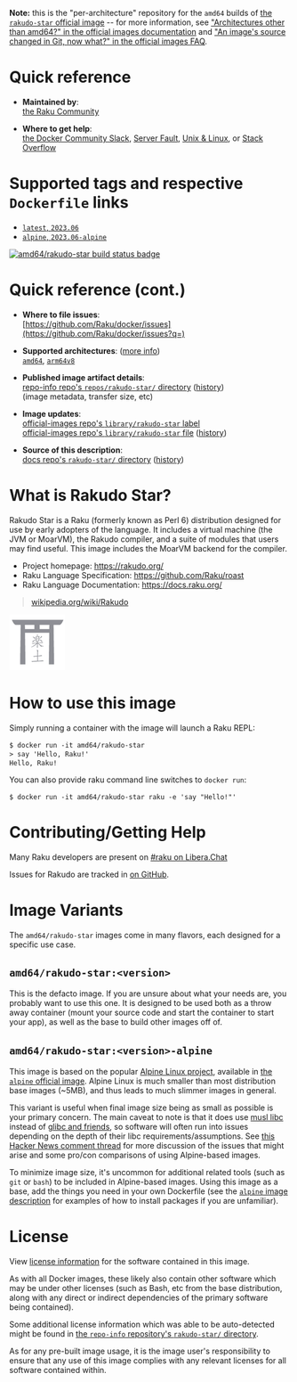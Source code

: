 <!--

********************************************************************************

WARNING:

    DO NOT EDIT "rakudo-star/README.md"

    IT IS AUTO-GENERATED

    (from the other files in "rakudo-star/" combined with a set of templates)

********************************************************************************

-->

**Note:** this is the "per-architecture" repository for the `amd64` builds of [the `rakudo-star` official image](https://hub.docker.com/_/rakudo-star) -- for more information, see ["Architectures other than amd64?" in the official images documentation](https://github.com/docker-library/official-images#architectures-other-than-amd64) and ["An image's source changed in Git, now what?" in the official images FAQ](https://github.com/docker-library/faq#an-images-source-changed-in-git-now-what).

# Quick reference

-	**Maintained by**:  
	[the Raku Community](https://github.com/Raku/docker)

-	**Where to get help**:  
	[the Docker Community Slack](https://dockr.ly/comm-slack), [Server Fault](https://serverfault.com/help/on-topic), [Unix & Linux](https://unix.stackexchange.com/help/on-topic), or [Stack Overflow](https://stackoverflow.com/help/on-topic)

# Supported tags and respective `Dockerfile` links

-	[`latest`, `2023.06`](https://github.com/Raku/docker/blob/40594a60036aa9918d742cc942adade6edc223cd/2023.06/bookworm/Dockerfile)
-	[`alpine`, `2023.06-alpine`](https://github.com/Raku/docker/blob/40594a60036aa9918d742cc942adade6edc223cd/2023.06/alpine3.18/Dockerfile)

[![amd64/rakudo-star build status badge](https://img.shields.io/jenkins/s/https/doi-janky.infosiftr.net/job/multiarch/job/amd64/job/rakudo-star.svg?label=amd64/rakudo-star%20%20build%20job)](https://doi-janky.infosiftr.net/job/multiarch/job/amd64/job/rakudo-star/)

# Quick reference (cont.)

-	**Where to file issues**:  
	[https://github.com/Raku/docker/issues](https://github.com/Raku/docker/issues?q=)

-	**Supported architectures**: ([more info](https://github.com/docker-library/official-images#architectures-other-than-amd64))  
	[`amd64`](https://hub.docker.com/r/amd64/rakudo-star/), [`arm64v8`](https://hub.docker.com/r/arm64v8/rakudo-star/)

-	**Published image artifact details**:  
	[repo-info repo's `repos/rakudo-star/` directory](https://github.com/docker-library/repo-info/blob/master/repos/rakudo-star) ([history](https://github.com/docker-library/repo-info/commits/master/repos/rakudo-star))  
	(image metadata, transfer size, etc)

-	**Image updates**:  
	[official-images repo's `library/rakudo-star` label](https://github.com/docker-library/official-images/issues?q=label%3Alibrary%2Frakudo-star)  
	[official-images repo's `library/rakudo-star` file](https://github.com/docker-library/official-images/blob/master/library/rakudo-star) ([history](https://github.com/docker-library/official-images/commits/master/library/rakudo-star))

-	**Source of this description**:  
	[docs repo's `rakudo-star/` directory](https://github.com/docker-library/docs/tree/master/rakudo-star) ([history](https://github.com/docker-library/docs/commits/master/rakudo-star))

# What is Rakudo Star?

Rakudo Star is a Raku (formerly known as Perl 6) distribution designed for use by early adopters of the language. It includes a virtual machine (the JVM or MoarVM), the Rakudo compiler, and a suite of modules that users may find useful. This image includes the MoarVM backend for the compiler.

-	Project homepage: https://rakudo.org/
-	Raku Language Specification: https://github.com/Raku/roast
-	Raku Language Documentation: https://docs.raku.org/

> [wikipedia.org/wiki/Rakudo](https://en.wikipedia.org/wiki/Rakudo)

![logo](https://raw.githubusercontent.com/docker-library/docs/48ac05ac94903844bfbdea1fb361676a904f9d85/rakudo-star/logo.png)

# How to use this image

Simply running a container with the image will launch a Raku REPL:

```console
$ docker run -it amd64/rakudo-star
> say 'Hello, Raku!'
Hello, Raku!
```

You can also provide raku command line switches to `docker run`:

```console
$ docker run -it amd64/rakudo-star raku -e 'say "Hello!"'
```

# Contributing/Getting Help

Many Raku developers are present on [#raku on Libera.Chat](https://kiwiirc.com/client/irc.libera.chat/#raku)

Issues for Rakudo are tracked in [on GitHub](https://github.com/rakudo/rakudo/issues).

# Image Variants

The `amd64/rakudo-star` images come in many flavors, each designed for a specific use case.

## `amd64/rakudo-star:<version>`

This is the defacto image. If you are unsure about what your needs are, you probably want to use this one. It is designed to be used both as a throw away container (mount your source code and start the container to start your app), as well as the base to build other images off of.

## `amd64/rakudo-star:<version>-alpine`

This image is based on the popular [Alpine Linux project](https://alpinelinux.org), available in [the `alpine` official image](https://hub.docker.com/_/alpine). Alpine Linux is much smaller than most distribution base images (~5MB), and thus leads to much slimmer images in general.

This variant is useful when final image size being as small as possible is your primary concern. The main caveat to note is that it does use [musl libc](https://musl.libc.org) instead of [glibc and friends](https://www.etalabs.net/compare_libcs.html), so software will often run into issues depending on the depth of their libc requirements/assumptions. See [this Hacker News comment thread](https://news.ycombinator.com/item?id=10782897) for more discussion of the issues that might arise and some pro/con comparisons of using Alpine-based images.

To minimize image size, it's uncommon for additional related tools (such as `git` or `bash`) to be included in Alpine-based images. Using this image as a base, add the things you need in your own Dockerfile (see the [`alpine` image description](https://hub.docker.com/_/alpine/) for examples of how to install packages if you are unfamiliar).

# License

View [license information](https://github.com/rakudo/star/blob/master/LICENSE) for the software contained in this image.

As with all Docker images, these likely also contain other software which may be under other licenses (such as Bash, etc from the base distribution, along with any direct or indirect dependencies of the primary software being contained).

Some additional license information which was able to be auto-detected might be found in [the `repo-info` repository's `rakudo-star/` directory](https://github.com/docker-library/repo-info/tree/master/repos/rakudo-star).

As for any pre-built image usage, it is the image user's responsibility to ensure that any use of this image complies with any relevant licenses for all software contained within.
